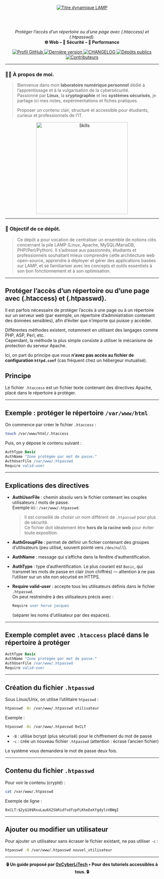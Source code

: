 <div align="center">

  <br></br>
  
  <a href="https://github.com/0xCyberLiTech">
    <img src="https://readme-typing-svg.herokuapp.com?font=JetBrains+Mono&size=50&duration=6000&pause=1000000000&color=FF0048&center=true&vCenter=true&width=1100&lines=%3ELAMP_" alt="Titre dynamique LAMP" />
  </a>
  
  <br></br>

  <p align="center">
    <em>Protéger l’accès d’un répertoire ou d’une page avec (.htaccess) et (.htpasswd).</em><br>
    <b>🌐 Web – 🔐 Sécurité – 🚀 Performance</b>
  </p>


  <p align="center">
    <a href="https://github.com/0xCyberLiTech">
      <img src="https://img.shields.io/badge/Profil-GitHub-181717?logo=github&style=flat-square" alt="Profil GitHub" />
    </a>
    <a href="https://github.com/0xCyberLiTech/Apache2/releases/latest">
      <img src="https://img.shields.io/github/v/release/0xCyberLiTech/Apache2?label=version&style=flat-square&color=blue" alt="Dernière version" />
    </a>
    <a href="https://github.com/0xCyberLiTech/Apache2/blob/main/CHANGELOG.md">
      <img src="https://img.shields.io/badge/📄%20Changelog-Apache2-blue?style=flat-square" alt="CHANGELOG" />
    </a>
    <a href="https://github.com/0xCyberLiTech?tab=repositories">
      <img src="https://img.shields.io/badge/Dépôts-publics-blue?style=flat-square" alt="Dépôts publics" />
    </a>
    <a href="https://github.com/0xCyberLiTech/Apache2/graphs/contributors">
      <img src="https://img.shields.io/badge/👥%20Contributeurs-cliquez%20ici-007ec6?style=flat-square" alt="Contributeurs" />
    </a>
  </p>

</div>

---

### 👨‍💻 **À propos de moi.**

> Bienvenue dans mon **laboratoire numérique personnel** dédié à l’apprentissage et à la vulgarisation de la cybersécurité.  
> Passionné par **Linux**, la **cryptographie** et les **systèmes sécurisés**, je partage ici mes notes, expérimentations et fiches pratiques.  
>  
 > Proposer un contenu clair, structuré et accessible pour étudiants, curieux et professionnels de l’IT.  

<p align="center">
  <a href="https://github.com/0xCyberLiTech" target="_blank" rel="noopener">
    <img src="https://skillicons.dev/icons?i=linux,debian,bash,docker,nginx,git,vim" alt="Skills" alt="Logo techno" width="300">
  </a>
</p>

---

### 🎯 **Objectif de ce dépôt.**

> Ce dépôt a pour vocation de centraliser un ensemble de notions clés concernant la pile LAMP (Linux, Apache, MySQL/MariaDB, PHP/Perl/Python). Il s’adresse aux passionnés, étudiants et professionnels souhaitant
> mieux comprendre cette architecture web open-source, apprendre à déployer et gérer des applications basées sur LAMP, et se familiariser avec les concepts et outils essentiels à son bon fonctionnement et à son
> optimisation.

---

## Protéger l’accès d’un répertoire ou d’une page avec (.htaccess) et (.htpasswd).

Il est parfois nécessaire de protéger l’accès à une page ou à un répertoire sur un serveur web (par exemple, un répertoire d’administration contenant des données sensibles), afin d’éviter que n’importe qui puisse y accéder.

Différentes méthodes existent, notamment en utilisant des langages comme PHP, ASP, Perl, etc.  
Cependant, la méthode la plus simple consiste à utiliser le mécanisme de protection du serveur Apache.

Ici, on part du principe que vous **n’avez pas accès au fichier de configuration `httpd.conf`** (cas fréquent chez un hébergeur mutualisé).

## Principe

Le fichier `.htaccess` est un fichier texte contenant des directives Apache, placé dans le répertoire à protéger.

---

## Exemple : protéger le répertoire `/var/www/html`

On commence par créer le fichier `.htaccess` :

```bash
touch /var/www/html/.htaccess
```

Puis, on y dépose le contenu suivant :

```apache
AuthType Basic
AuthName "Zone protégée par mot de passe."
AuthUserFile /var/www/.htpasswd
Require valid-user
```

---

## Explications des directives

- **AuthUserFile** : chemin absolu vers le fichier contenant les couples utilisateurs / mots de passe.  
  Exemple ici : `/var/www/.htpasswd`.

  > Il est conseillé de choisir un nom différent de `.htpasswd` pour plus de sécurité.  
  > Ce fichier doit idéalement être **hors de la racine web** pour éviter toute exposition.

- **AuthGroupFile** : permet de définir un fichier contenant des groupes d’utilisateurs (peu utilisé, souvent pointé vers `/dev/null`).

- **AuthName** : message qui s’affiche dans la fenêtre d’authentification.

- **AuthType** : type d’authentification. Le plus courant est `Basic`, qui transmet les mots de passe en clair (non chiffrés) — attention à ne pas l’utiliser sur un site non sécurisé en HTTPS.

- **Require valid-user** : accepte tous les utilisateurs définis dans le fichier `.htpasswd`.  
  On peut restreindre à des utilisateurs précis avec :  
  ```apache
  Require user herve jacques
  ```
  (séparer les noms d’utilisateur par des espaces).

---

## Exemple complet avec `.htaccess` placé dans le répertoire à protéger

```apache
AuthType Basic
AuthName "Zone protégée par mot de passe."
AuthUserFile /var/www/.htpasswd
Require valid-user
```

---

## Création du fichier `.htpasswd`

Sous Linux/Unix, on utilise l’utilitaire `htpasswd` :

```bash
htpasswd -Bc /var/www/.htpasswd utilisateur
```

Exemple :

```bash
htpasswd -Bc /var/www/.htpasswd 0xCLT
```

- `-B` : utilise bcrypt (plus sécurisé) pour le chiffrement du mot de passe  
- `-c` : crée un nouveau fichier `.htpasswd` (attention : écrase l’ancien fichier)

Le système vous demandera le mot de passe deux fois.

---

## Contenu du fichier `.htpasswd`

Pour voir le contenu (crypté) :

```bash
cat /var/www/.htpasswd
```

Exemple de ligne :

```
0xCLT:$2y$10$RxuLau6X2SbRidfsdfzpFLKheEeXfgdylsVBWgI
```

---

## Ajouter ou modifier un utilisateur

Pour ajouter un utilisateur sans écraser le fichier existant, ne pas utiliser `-c` :

```bash
htpasswd -B /var/www/.htpasswd nouvel_utilisateur
```
---

<p align="center">
  <b>🔒 Un guide proposé par <a href="https://github.com/0xCyberLiTech">0xCyberLiTech</a> • Pour des tutoriels accessibles à tous. 🔒</b>
</p>
